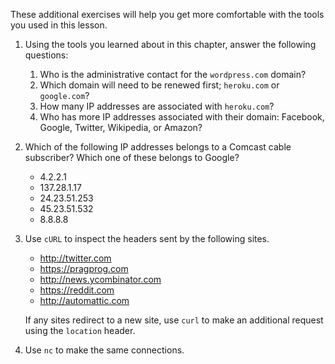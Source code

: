 These additional exercises will help you get more comfortable with the tools you used in this lesson.

1. Using the tools you learned about in this chapter, answer the following questions:
    1. Who is the administrative contact for the `wordpress.com` domain?
    2. Which domain will need to be renewed first; `heroku.com` or `google.com`?
    3. How many IP addresses are associated with `heroku.com`?
    4. Who has more IP addresses associated with their domain: Facebook, Google, Twitter, Wikipedia, or Amazon?
  2. Which of the following IP addresses belongs to a Comcast cable subscriber? Which one of these belongs to Google?
      * 4.2.2.1
      * 137.28.1.17
      * 24.23.51.253
      * 45.23.51.532
      * 8.8.8.8
3. Use `cURL` to inspect the headers sent by the following sites.
    * http://twitter.com
    * https://pragprog.com
    * http://news.ycombinator.com
    * https://reddit.com
    * http://automattic.com

    If any sites redirect to a new site, use `curl` to make an additional request using the `location` header.

4. Use `nc` to make the same connections.

